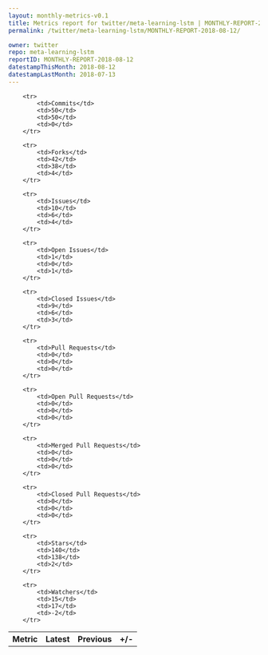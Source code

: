 ```yaml
---
layout: monthly-metrics-v0.1
title: Metrics report for twitter/meta-learning-lstm | MONTHLY-REPORT-2018-08-12 | 2018-08-12
permalink: /twitter/meta-learning-lstm/MONTHLY-REPORT-2018-08-12/

owner: twitter
repo: meta-learning-lstm
reportID: MONTHLY-REPORT-2018-08-12
datestampThisMonth: 2018-08-12
datestampLastMonth: 2018-07-13
---
```



<table style="width: 100%;">
    <tr>
        <th>Metric</th>
        <th>Latest</th>
        <th>Previous</th>
        <th>+/-</th>
    </tr>

        <tr>
            <td>Commits</td>
            <td>50</td>
            <td>50</td>
            <td>0</td>
        </tr>
        
        <tr>
            <td>Forks</td>
            <td>42</td>
            <td>38</td>
            <td>4</td>
        </tr>
        
        <tr>
            <td>Issues</td>
            <td>10</td>
            <td>6</td>
            <td>4</td>
        </tr>
        
        <tr>
            <td>Open Issues</td>
            <td>1</td>
            <td>0</td>
            <td>1</td>
        </tr>
        
        <tr>
            <td>Closed Issues</td>
            <td>9</td>
            <td>6</td>
            <td>3</td>
        </tr>
        
        <tr>
            <td>Pull Requests</td>
            <td>0</td>
            <td>0</td>
            <td>0</td>
        </tr>
        
        <tr>
            <td>Open Pull Requests</td>
            <td>0</td>
            <td>0</td>
            <td>0</td>
        </tr>
        
        <tr>
            <td>Merged Pull Requests</td>
            <td>0</td>
            <td>0</td>
            <td>0</td>
        </tr>
        
        <tr>
            <td>Closed Pull Requests</td>
            <td>0</td>
            <td>0</td>
            <td>0</td>
        </tr>
        
        <tr>
            <td>Stars</td>
            <td>140</td>
            <td>138</td>
            <td>2</td>
        </tr>
        
        <tr>
            <td>Watchers</td>
            <td>15</td>
            <td>17</td>
            <td>-2</td>
        </tr>
        
</table>
